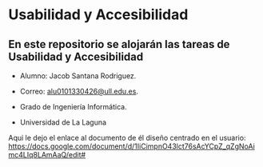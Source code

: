 # Usabilidad y Accesibilidad 

## En este repositorio se alojarán las tareas de Usabilidad y Accesibilidad 

- Alumno: Jacob Santana Rodriguez.

- Correo: alu0101330426@ull.edu.es. 

- Grado de Ingeniería Informática.

- Universidad de La Laguna 

Aqui le dejo el enlace al documento de él diseño centrado en el usuario: https://docs.google.com/document/d/1IiCimpnO43lct76sAcYCpZ_qZgNoAimc4LIq8LAmAaQ/edit#
